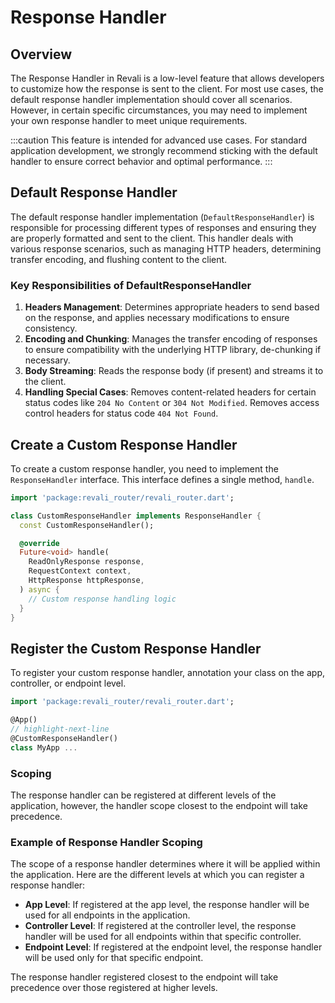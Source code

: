 # Response Handler

## Overview

The Response Handler in Revali is a low-level feature that allows developers to customize how the response is sent to the client. For most use cases, the default response handler implementation should cover all scenarios. However, in certain specific circumstances, you may need to implement your own response handler to meet unique requirements.

:::caution
This feature is intended for advanced use cases. For standard application development, we strongly recommend sticking with the default handler to ensure correct behavior and optimal performance.
:::

## Default Response Handler

The default response handler implementation (`DefaultResponseHandler`) is responsible for processing different types of responses and ensuring they are properly formatted and sent to the client. This handler deals with various response scenarios, such as managing HTTP headers, determining transfer encoding, and flushing content to the client.

### Key Responsibilities of DefaultResponseHandler

1. **Headers Management**: Determines appropriate headers to send based on the response, and applies necessary modifications to ensure consistency.
2. **Encoding and Chunking**: Manages the transfer encoding of responses to ensure compatibility with the underlying HTTP library, de-chunking if necessary.
3. **Body Streaming**: Reads the response body (if present) and streams it to the client.
4. **Handling Special Cases**: Removes content-related headers for certain status codes like `204 No Content` or `304 Not Modified`. Removes access control headers for status code `404 Not Found`.

## Create a Custom Response Handler

To create a custom response handler, you need to implement the `ResponseHandler` interface. This interface defines a single method, `handle`.

```dart
import 'package:revali_router/revali_router.dart';

class CustomResponseHandler implements ResponseHandler {
  const CustomResponseHandler();

  @override
  Future<void> handle(
    ReadOnlyResponse response,
    RequestContext context,
    HttpResponse httpResponse,
  ) async {
    // Custom response handling logic
  }
}
```

## Register the Custom Response Handler

To register your custom response handler, annotation your class on the app, controller, or endpoint level.

```dart
import 'package:revali_router/revali_router.dart';

@App()
// highlight-next-line
@CustomResponseHandler()
class MyApp ...
```

### Scoping

The response handler can be registered at different levels of the application, however, the handler scope closest to the endpoint will take precedence.

### Example of Response Handler Scoping

The scope of a response handler determines where it will be applied within the application. Here are the different levels at which you can register a response handler:

- **App Level**: If registered at the app level, the response handler will be used for all endpoints in the application.
- **Controller Level**: If registered at the controller level, the response handler will be used for all endpoints within that specific controller.
- **Endpoint Level**: If registered at the endpoint level, the response handler will be used only for that specific endpoint.

The response handler registered closest to the endpoint will take precedence over those registered at higher levels.
